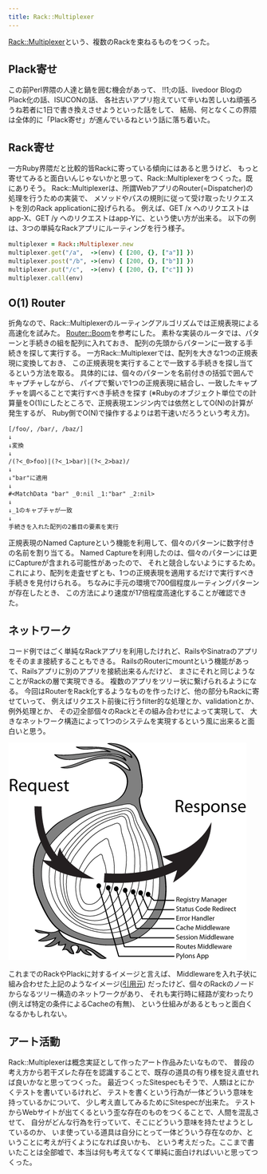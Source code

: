 ```yaml
---
title: Rack::Multiplexer
---
```


[Rack::Multiplexer](https://github.com/r7kamura/rack-multiplexer)という、複数のRackを束ねるものをつくった。

## Plack寄せ
この前Perl界隈の人達と鍋を囲む機会があって、
!!1;の話、livedoor BlogのPlack化の話、ISUCONの話、
各社古いアプリ抱えていて辛いね苦しいね頑張ろうね若者に1日で書き換えさせようといった話をして、
結局、何となくこの界隈は全体的に「Plack寄せ」が進んでいるねという話に落ち着いた。

## Rack寄せ
一方Ruby界隈だと比較的皆Rackに寄っている傾向にはあると思うけど、
もっと寄せてみると面白いんじゃないかと思って、Rack::Multiplexerをつくった。既にありそう。
Rack::Multiplexerは、所謂WebアプリのRouter(=Dispatcher)の処理を行うための実装で、
メソッドやパスの規則に従って受け取ったリクエストを別のRack applicationに投げられる。
例えば、GET /x へのリクエストはapp-X、GET /y へのリクエストはapp-Yに、という使い方が出来る。
以下の例は、3つの単純なRackアプリにルーティングを行う様子。


```ruby
multiplexer = Rack::Multiplexer.new
multiplexer.get("/a",  ->(env) { [200, {}, ["a"]] })
multiplexer.post("/b", ->(env) { [200, {}, ["b"]] })
multiplexer.put("/c",  ->(env) { [200, {}, ["c"]] })
multiplexer.call(env)
```

## O(1) Router
折角なので、Rack::Multiplexerのルーティングアルゴリズムでは正規表現による高速化を試みた。
[Router::Boom](https://github.com/tokuhirom/Router-Boom)を参考にした。
素朴な実装のルータでは、パターンと手続きの組を配列に入れておき、
配列の先頭からパターンに一致する手続きを探して実行する。
一方Rack::Multiplexerでは、配列を大きな1つの正規表現に変換しておき、
この正規表現を実行することで一致する手続きを探し当てるという方法を取る。
具体的には、個々のパターンを名前付きの括弧で囲んでキャプチャしながら、
パイプで繋いで1つの正規表現に結合し、一致したキャプチャを調べることで実行すべき手続きを探す
(※Rubyのオブジェクト単位での計算量をO(1)にしたところで、正規表現エンジン内では依然としてO(N)の計算が発生するが、
Ruby側でO(N)で操作するよりは若干速いだろうという考え方)。

```
[/foo/, /bar/, /baz/]
↓
↓変換
↓
/(?<_0>foo)|(?<_1>bar)|(?<_2>baz)/
↓
↓"bar"に適用
↓
#<MatchData "bar" _0:nil _1:"bar" _2:nil>
↓
↓_1のキャプチャが一致
↓
手続きを入れた配列の2番目の要素を実行
```

正規表現のNamed Captureという機能を利用して、個々のパターンに数字付きの名前を割り当てる。
Named Captureを利用したのは、個々のパターンには更にCaptureが含まれる可能性があったので、
それと競合しないようにするため。
これにより、配列を走査せずとも、1つの正規表現を適用するだけで実行すべき手続きを見付けられる。
ちなみに手元の環境で700個程度ルーティングパターンが存在したとき、
この方法により速度が17倍程度高速化することが確認できた。

## ネットワーク
コード例ではごく単純なRackアプリを利用したけれど、RailsやSinatraのアプリをそのまま接続することもできる。
RailsのRouterにmountという機能があって、Railsアプリに別のアプリを接続出来るんだけど、
まさにそれと同じようなことがRackの層で実現できる。
複数のアプリをツリー状に繋げられるようになる。
今回はRouterをRack化するようなものを作ったけど、他の部分もRackに寄せていって、
例えばリクエスト前後に行うfilter的な処理とか、validationとか、例外処理とか、
その辺全部個々のRackとその組み合わせによって実現して、
大きなネットワーク構造によって1つのシステムを実現するという風に出来ると面白いと思う。

![](/images/2013-11-27-rack-multiplexer/onion.png)

これまでのRackやPlackに対するイメージと言えば、
Middlewareを入れ子状に組み合わせた上記のようなイメージ([引用元](http://docs.pylonsproject.org/projects/pylons-webframework/en/latest/concepts.html#wsgi-middleware))
だったけど、個々のRackのノードからなるツリー構造のネットワークがあり、
それも実行時に経路が変わったり(例えば特定の条件によるCacheの有無)、
という仕組みがあるともっと面白くなるかもしれない。

## アート活動
Rack::Multiplexerは概念実証として作ったアート作品みたいなもので、
普段の考え方から若干ズレた存在を認識することで、既存の道具の有り様を捉え直せれば良いかなと思ってつくった。
最近つくったSitespecもそうで、人類はとにかくテストを書いているけれど、
テストを書くという行為が一体どういう意味を持っているかについて、
少し考え直してみるためにSitespecが出来た。
テストからWebサイトが出てくるという歪な存在のものをつくることで、人間を混乱させて、
自分がどんな行為を行っていて、そこにどういう意味を持たせようとしているのか、
いま使っている道具は自分にとって一体どういう存在なのか、ということに考えが行くようになれば良いかも、
という考えだった。ここまで書いたことは全部嘘で、本当は何も考えてなくて単純に面白ければいいと思ってつくった。
